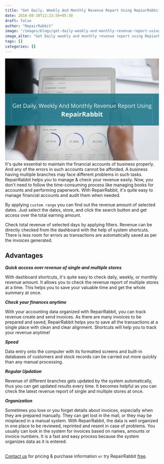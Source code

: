 ```yaml
---
title: "Get Daily, Weekly And Monthly Revenue Report Using RepiarRabbit"
date: 2018-08-30T12:23:59+05:30
draft: false
auther: "RepairRabbit"
image: "/images/blogs/get-daily-weekly-and-monthly-revenue-report-using-repiarrabbit.jpg"
image_alter: "Get Daily weekly and monthly revenue report using RepiarRabbit"
tags: []
categories: []
---
```


<img src="/images/blogs/get-daily-weekly-and-monthly-revenue-report-using-repiarrabbit.jpg" alt="Get Daily weekly and monthly revenue report using RepiarRabbit" />
 
<br>
It's quite essential to maintain the financial accounts of business properly. And any of the errors in such accounts cannot be afforded. A business having multiple branches may face different problems in such tasks. RepairRabbit helps you to manage & check your revenue easily. Now, you don't need to follow the time-consuming process like managing books for accounts and performing paperwork. With RepairRabbit, it's quite easy to manage financial accounts and audit them when needed. 


By applying `custom range` you can find out the revenue amount of selected dates. Just select the dates, store, and click the search button and get access over the total earning amount.

Check total revenue of selected days by applying filters. Revenue can be directly checked from the dashboard with the help of system shortcuts. There is less room for errors as transactions are automatically saved as per the invoices generated.


## Advantages 

___Quick access over revenue of single and multiple stores___

With dashboard shortcuts, it's quite easy to check daily, weekly, or monthly revenue amount. It allows you to check the revenue report of multiple stores at a time. This helps you to save your valuable time and get the whole summary at once.

___Check your finances anytime___

With your accounting data organized with RepairRabbit, you can track revenue create and send invoices. As there are many invoices to be prepared and saved, RepairRabbit helps you to save all the transactions at a single place with clean and clear alignment. Shortcuts will help you to track your revenue anytime! 

___Speed___

Data entry onto the computer with its formatted screens and built-in databases of customers and stock records can be carried out more quickly than any manual processing. 

___Regular Updation___

Revenue of different branches gets updated by the system automatically, thus you can get updated results every time. It becomes helpful as you can check the latest revenue report of single and multiple stores at once. 

___Organization___

Sometimes you lose or you forget details about invoices, especially when they are prepared manually. They can get lost in the mail, or they may be misplaced in a manual system. With RepairRabbit, the data is well organized in one place to be reviewed, reprinted and resent in case of problems. You usually can look in the system for invoices based on names, amounts or invoice numbers. It is a fast and easy process because the system organizes data as it is entered.
<br>
<br>

<a href="mailto:contact@repairrabbit.co?subject=Query of RepairRabbit" target="_blank">Contact us</a> for pricing & purchase information `or` try RepairRabbit <a href="https://demo.repairrabbit.co/admin" rel="noopener" target="_blank" title="RepairRabbit Demo">free</a>.

<br>